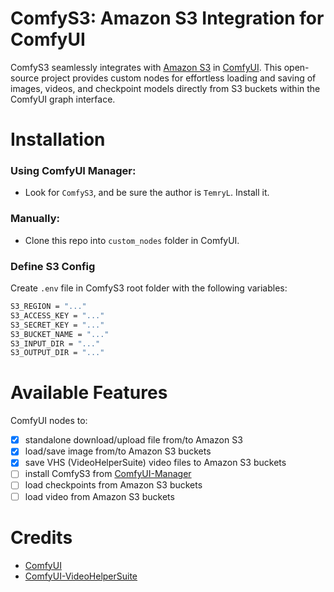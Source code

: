 # ComfyS3: Amazon S3 Integration for ComfyUI 
ComfyS3 seamlessly integrates with [Amazon S3](https://aws.amazon.com/en/s3/) in [ComfyUI](https://github.com/comfyanonymous/ComfyUI). This open-source project provides custom nodes for effortless loading and saving of images, videos, and checkpoint models directly from S3 buckets within the ComfyUI graph interface.

# Installation

### Using ComfyUI Manager:

- Look for ```ComfyS3```, and be sure the author is ```TemryL```. Install it.

### Manually:
- Clone this repo into `custom_nodes` folder in ComfyUI.

### Define S3 Config
Create `.env` file in ComfyS3 root folder with the following variables:

```bash 
S3_REGION = "..."
S3_ACCESS_KEY = "..."
S3_SECRET_KEY = "..."
S3_BUCKET_NAME = "..."
S3_INPUT_DIR = "..."
S3_OUTPUT_DIR = "..."
```

# Available Features
ComfyUI nodes to:
- [x] standalone download/upload file from/to Amazon S3
- [x] load/save image from/to Amazon S3 buckets
- [x] save VHS (VideoHelperSuite) video files to Amazon S3 buckets
- [ ] install ComfyS3 from [ComfyUI-Manager](https://github.com/ltdrdata/ComfyUI-Manager)
- [ ] load checkpoints from Amazon S3 buckets
- [ ] load video from Amazon S3 buckets

# Credits
- [ComfyUI](https://github.com/comfyanonymous/ComfyUI)
- [ComfyUI-VideoHelperSuite](https://github.com/Kosinkadink/ComfyUI-VideoHelperSuite)
